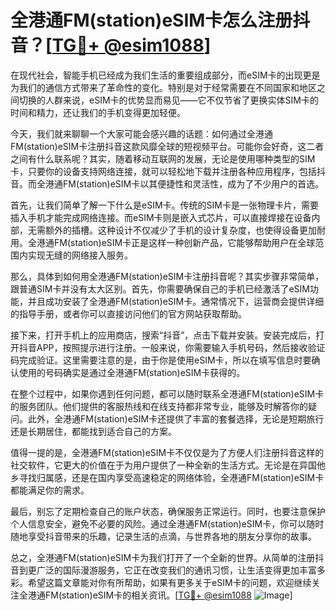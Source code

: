 # 全港通FM(station)eSIM卡怎么注册抖音？[[TG💪+ @esim1088](https://t.me/s/esim1088)]

在现代社会，智能手机已经成为我们生活的重要组成部分，而eSIM卡的出现更是为我们的通信方式带来了革命性的变化。特别是对于经常需要在不同国家和地区之间切换的人群来说，eSIM卡的优势显而易见——它不仅节省了更换实体SIM卡的时间和精力，还让我们的手机变得更加轻便。

今天，我们就来聊聊一个大家可能会感兴趣的话题：如何通过全港通FM(station)eSIM卡注册抖音这款风靡全球的短视频平台。可能你会好奇，这二者之间有什么联系呢？其实，随着移动互联网的发展，无论是使用哪种类型的SIM卡，只要你的设备支持网络连接，就可以轻松地下载并注册各种应用程序，包括抖音。而全港通FM(station)eSIM卡以其便捷性和灵活性，成为了不少用户的首选。

首先，让我们简单了解一下什么是eSIM卡。传统的SIM卡是一张物理卡片，需要插入手机才能完成网络连接。而eSIM卡则是嵌入式芯片，可以直接焊接在设备内部，无需额外的插槽。这种设计不仅减少了手机的设计复杂度，也使得设备更加耐用。全港通FM(station)eSIM卡正是这样一种创新产品，它能够帮助用户在全球范围内实现无缝的网络接入服务。

那么，具体到如何用全港通FM(station)eSIM卡注册抖音呢？其实步骤非常简单，跟普通SIM卡并没有太大区别。首先，你需要确保自己的手机已经激活了eSIM功能，并且成功安装了全港通FM(station)eSIM卡。通常情况下，运营商会提供详细的指导手册，或者你可以直接访问他们的官方网站获取帮助。

接下来，打开手机上的应用商店，搜索“抖音”，点击下载并安装。安装完成后，打开抖音APP，按照提示进行注册。一般来说，你需要输入手机号码，然后接收验证码完成验证。这里需要注意的是，由于你是使用eSIM卡，所以在填写信息时要确认使用的号码确实是通过全港通FM(station)eSIM卡获得的。

在整个过程中，如果你遇到任何问题，都可以随时联系全港通FM(station)eSIM卡的服务团队。他们提供的客服热线和在线支持都非常专业，能够及时解答你的疑问。此外，全港通FM(station)eSIM卡还提供了丰富的套餐选择，无论是短期旅行还是长期居住，都能找到适合自己的方案。

值得一提的是，全港通FM(station)eSIM卡不仅仅是为了方便人们注册抖音这样的社交软件，它更大的价值在于为用户提供了一种全新的生活方式。无论是在异国他乡寻找归属感，还是在国内享受高速稳定的网络体验，全港通FM(station)eSIM卡都能满足你的需求。

最后，别忘了定期检查自己的账户状态，确保服务正常运行。同时，也要注意保护个人信息安全，避免不必要的风险。通过全港通FM(station)eSIM卡，你可以随时随地享受抖音带来的乐趣，记录生活的点滴，与世界各地的朋友分享你的故事。

总之，全港通FM(station)eSIM卡为我们打开了一个全新的世界。从简单的注册抖音到更广泛的国际漫游服务，它正在改变我们的通讯习惯，让生活变得更加丰富多彩。希望这篇文章能对你有所帮助，如果有更多关于eSIM卡的问题，欢迎继续关注全港通FM(station)eSIM卡的相关资讯。[[TG💪+ @esim1088](https://t.me/s/esim1088) ![Image](https://i.postimg.cc/4NQfJmqS/Snipaste-2025-05-13-00-14-12.png)]